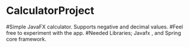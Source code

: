 # CalculatorProject
#Simple JavaFX calculator. Supports negative and decimal values.
#Feel free to experiment with the app.
#Needed Libraries; Javafx , and Spring core framework.
